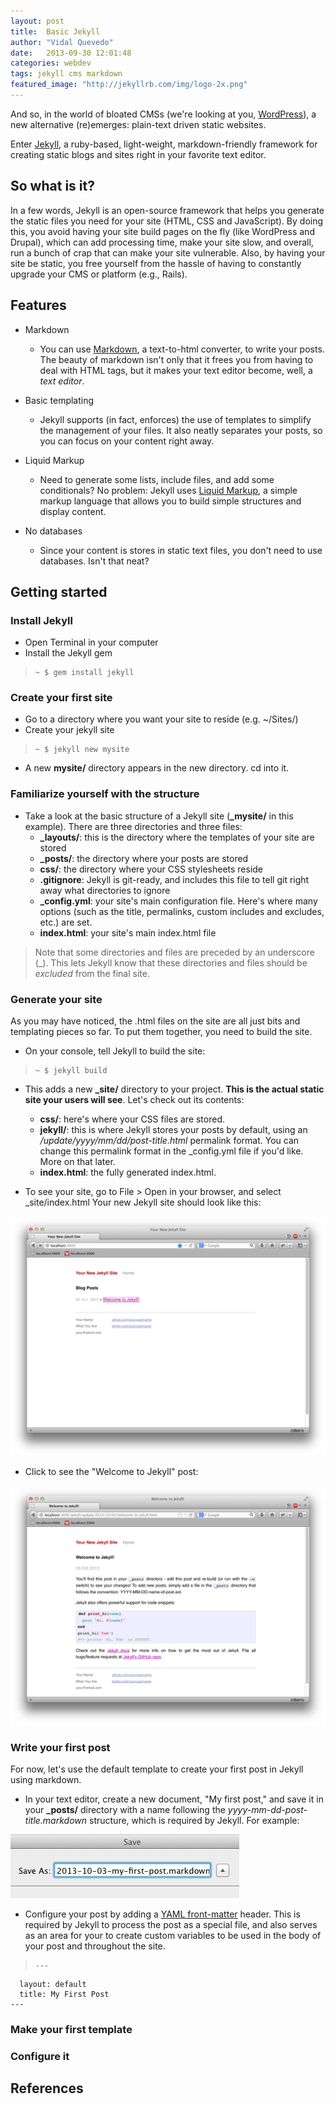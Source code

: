 ```yaml
---
layout: post
title:  Basic Jekyll
author: "Vidal Quevedo"
date:   2013-09-30 12:01:48
categories: webdev
tags: jekyll cms markdown
featured_image: "http://jekyllrb.com/img/logo-2x.png"
---
```


And so, in the world of bloated CMSs (we're looking at you, [WordPress](http://www.wordpress.org)), a new alternative (re)emerges: plain-text driven static websites.

Enter [Jekyll](http://jekyllrb.com/), a ruby-based, light-weight, markdown-friendly framework for creating static blogs and sites right in your favorite text editor.

## So what is it?
In a few words, Jekyll is an open-source framework that helps you generate the static files you need for your site (HTML, CSS and JavaScript). By doing this, you avoid having your site build pages on the fly (like WordPress and Drupal), which can add processing time, make your site slow, and overall, run a bunch of crap that can make your site vulnerable. Also, by having your site be static, you free yourself from the hassle of having to constantly upgrade your CMS or platform (e.g., Rails).

## Features


- Markdown
  - You can use [Markdown](http://daringfireball.net/projects/markdown/), a text-to-html converter, to write your posts. The beauty of markdown isn't only that it frees you from having to deal with HTML tags, but it makes your text editor become, well, a _text editor_.

- Basic templating
  - Jekyll supports (in fact, enforces) the use of templates to simplify the management of your files. It also neatly separates your posts, so you can focus on your content right away.

- Liquid Markup
  - Need to generate some lists, include files, and add some conditionals? No problem: Jekyll uses [Liquid Markup](http://wiki.shopify.com/Liquid), a simple markup language that allows you to build simple structures and display content.

- No databases
  - Since your content is stores in static text files, you don't need to use databases. Isn't that neat?


## Getting started

### Install Jekyll
- Open Terminal in your computer
- Install the Jekyll gem

>     ~ $ gem install jekyll

### Create your first site

- Go to a directory where you want your site to reside (e.g. ~/Sites/)
- Create your jekyll site

>     ~ $ jekyll new mysite

- A new **mysite/** directory appears in the new directory. cd into it.


### Familiarize yourself with the structure

- Take a look at the basic structure of a Jekyll site (**\_mysite/** in this example). There are three directories and three files:
  - **_layouts/**: this is the directory where the templates of your site are stored
  - **_posts/**: the directory where your posts are stored
  - **css/**: the directory where your CSS stylesheets reside
  - **.gitignore**: Jekyll is git-ready, and includes this file to tell git right away what directories to ignore
  - **_config.yml**: your site's main configuration file. Here's where many options (such as the title, permalinks, custom includes and excludes, etc.) are set.
  - **index.html**: your site's main index.html file

> Note that some directories and files are preceded by an underscore \(\_). This lets Jekyll know that these directories and files should be _excluded_ from the final site. 

### Generate your site
As you may have noticed, the .html files on the site are all just bits and templating pieces so far. To put them together, you need to build the site.

- On your console, tell Jekyll to build the site:

>     ~ $ jekyll build


- This adds a new  **\_site/** directory to your project. **This is the actual static site your users will see**. Let's check out its contents:
  - **css/**: here's where your CSS files are stored.
  - **jekyll/**: this is where Jekyll stores your posts by default, using an _/update/yyyy/mm/dd/post-title.html_ permalink format. You can change this permalink format in the _config.yml file if you'd like. More on that later.
  - **index.html**: the fully generated index.html.

- To see your site, go to File > Open in your browser, and select _site/index.html Your new Jekyll site should look like this:

<img class="col-sm-12" src="/img/posts/2013-09-30-basic-jekyll/home.png" />

- Click to see the "Welcome to Jekyll" post:

<img class="col-sm-12" src="/img/posts/2013-09-30-basic-jekyll/post.png" />


### Write your first post

For now, let's use the default template to create your first post in Jekyll using markdown.

- In your text editor, create a new document, "My first post," and save it in your **\_posts/** directory with a name following the _yyyy-mm-dd-post-title.markdown_ structure, which is required by Jekyll. For example: 

<div class="row text-center">
  <img src="/img/posts/2013-09-30-basic-jekyll/save_as.png">
</div>

- Configure your post by adding a [YAML front-matter](http://jekyllrb.com/docs/frontmatter/) header. This is required by Jekyll to process the post as a special file, and also serves as an area for your to create custom variables to be used in the body of your post and throughout the site.

>     ---
      layout: default
      title: My First Post
    ---

### Make your first template

### Configure it


## References

